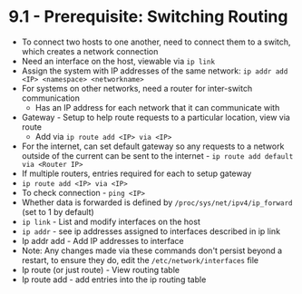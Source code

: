 # 9.1 - Prerequisite: Switching Routing

- To connect two hosts to one another, need to connect them to a switch, which
creates a network connection
- Need an interface on the host, viewable via `ip link`
- Assign the system with IP addresses of the same network: `ip addr add <IP> <namespace> <networkname>`
- For systems on other networks, need a router for inter-switch communication
  - Has an IP address for each network that it can communicate with
- Gateway - Setup to help route requests to a particular location, view via route
  - Add via `ip route add <IP> via <IP>`
- For the internet, can set default gateway so any requests to a network outside of the
current can be sent to the internet - `ip route add default via <Router IP>`
- If multiple routers, entries required for each to setup gateway
- `ip route add <IP> via <IP>`
- To check connection - `ping <IP>`
- Whether data is forwarded is defined by `/proc/sys/net/ipv4/ip_forward` (set to 1 by
default)
- `ip link` - List and modify interfaces on the host
- `ip addr` - see ip addresses assigned to interfaces described in ip link
- Ip addr add - Add IP addresses to interface
- Note: Any changes made via these commands don't persist beyond a restart,
to ensure they do, edit the `/etc/network/interfaces` file
- Ip route (or just route) - View routing table
- Ip route add - add entries into the ip routing table